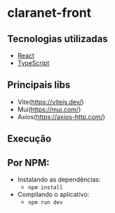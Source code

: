 # claranet-front

## Tecnologias utilizadas
- [React](https://react.dev/)
- [TypeScript](https://www.typescriptlang.org/)

## Principais libs
  - Vite(https://vitejs.dev/)
  - Mui(https://mui.com/)
  - Axios(https://axios-http.com/)

## Execução 
  ## Por NPM:
  - Instalando as dependências:
    - ```npm install```
  - Compilando o aplicativo: 
    - ```npm run dev```
